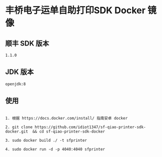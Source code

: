 # 丰桥电子运单自助打印SDK Docker 镜像

## 顺丰 SDK 版本

`1.1.0`

## JDK 版本

`openjdk:8`

## 使用

```shell

1. 根据 https://docs.docker.com/install/ 指南安卓 docker

2. git clone https://github.com/idiot1347/sf-qiao-printer-sdk-docker.git  && cd sf-qiao-printer-sdk-docker

3. sudo docker build ./ -t sfprinter

4. sudo docker run -d -p 4040:4040 sfprinter

```
